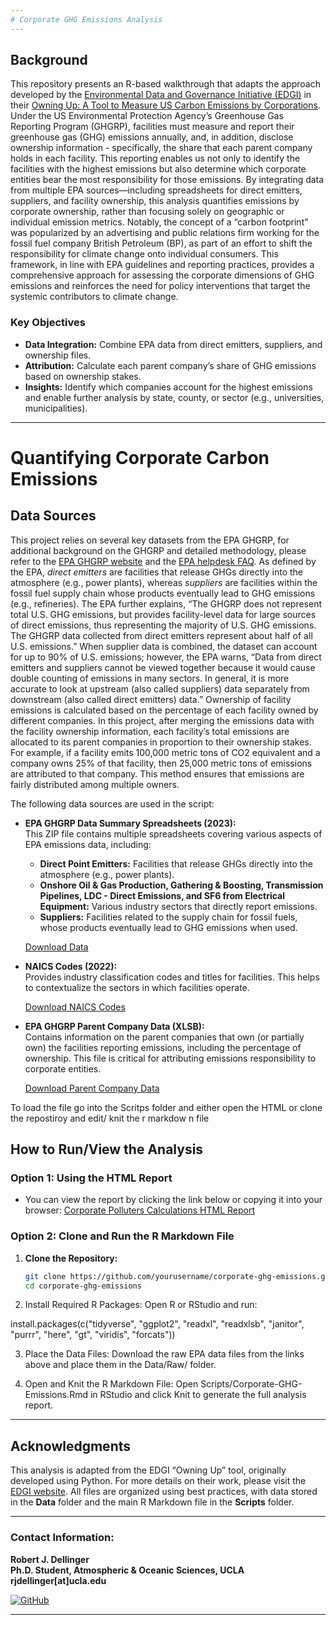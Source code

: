 ```yaml
---
# Corporate GHG Emissions Analysis
---
```


## Background 

This repository presents an R-based walkthrough that adapts the approach developed by the [Environmental Data and Governance Initiative (EDGI)](https://www.environmentalenforcementwatch.org/) in their [Owning Up: A Tool to Measure US Carbon Emissions by Corporations](https://envirodatagov.org/owning-up-a-tool-to-measure-us-carbon-emissions-by-corporations/). Under the US Environmental Protection Agency’s Greenhouse Gas Reporting Program (GHGRP), facilities must measure and report their greenhouse gas (GHG) emissions annually, and, in addition, disclose ownership information - specifically, the share that each parent company holds in each facility. This reporting enables us not only to identify the facilities with the highest emissions but also determine which corporate entities bear the most responsibility for those emissions. By integrating data from multiple EPA sources—including spreadsheets for direct emitters, suppliers, and facility ownership, this analysis quantifies emissions by corporate ownership, rather than focusing solely on geographic or individual emission metrics. Notably, the concept of a “carbon footprint” was popularized by an advertising and public relations firm working for the fossil fuel company British Petroleum (BP), as part of an effort to shift the responsibility for climate change onto individual consumers. This framework, in line with EPA guidelines and reporting practices, provides a comprehensive approach for assessing the corporate dimensions of GHG emissions and reinforces the need for policy interventions that target the systemic contributors to climate change.

### Key Objectives

- **Data Integration:** Combine EPA data from direct emitters, suppliers, and ownership files.
- **Attribution:** Calculate each parent company’s share of GHG emissions based on ownership stakes.
- **Insights:** Identify which companies account for the highest emissions and enable further analysis by state, county, or sector (e.g., universities, municipalities).
  
---
# Quantifying Corporate Carbon Emissions

## Data Sources

This project relies on several key datasets from the EPA GHGRP, for additional background on the GHGRP and detailed methodology, please refer to the [EPA GHGRP website](https://www.epa.gov/ghgreporting) and the [EPA helpdesk FAQ](https://www.epa.gov/ghgreporting/ghgrp-helpdesk). As defined by the EPA, *direct emitters* are facilities that release GHGs directly into the atmosphere (e.g., power plants), whereas *suppliers* are facilities within the fossil fuel supply chain whose products eventually lead to GHG emissions (e.g., refineries). The EPA further explains, “The GHGRP does not represent total U.S. GHG emissions, but provides facility-level data for large sources of direct emissions, thus representing the majority of U.S. GHG emissions. The GHGRP data collected from direct emitters represent about half of all U.S. emissions.” When supplier data is combined, the dataset can account for up to 90% of U.S. emissions; however, the EPA warns, “Data from direct emitters and suppliers cannot be viewed together because it would cause double counting of emissions in many sectors. In general, it is more accurate to look at upstream (also called suppliers) data separately from downstream (also called direct emitters) data.” Ownership of facility emissions is calculated based on the percentage of each facility owned by different companies. In this project, after merging the emissions data with the facility ownership information, each facility’s total emissions are allocated to its parent companies in proportion to their ownership stakes. For example, if a facility emits 100,000 metric tons of CO2 equivalent and a company owns 25% of that facility, then 25,000 metric tons of emissions are attributed to that company. This method ensures that emissions are fairly distributed among multiple owners.

The following data sources are used in the script: 

- **EPA GHGRP Data Summary Spreadsheets (2023):**  
  This ZIP file contains multiple spreadsheets covering various aspects of EPA emissions data, including:
  - **Direct Point Emitters:** Facilities that release GHGs directly into the atmosphere (e.g., power plants).
  - **Onshore Oil & Gas Production, Gathering & Boosting, Transmission Pipelines, LDC - Direct Emissions, and SF6 from Electrical Equipment:** Various industry sectors that directly report emissions.
  - **Suppliers:** Facilities related to the supply chain for fossil fuels, whose products eventually lead to GHG emissions when used.
  
  [Download Data](https://www.epa.gov/system/files/other-files/2024-10/2023_data_summary_spreadsheets.zip)

- **NAICS Codes (2022):**  
  Provides industry classification codes and titles for facilities. This helps to contextualize the sectors in which facilities operate.
  
  [Download NAICS Codes](https://www.census.gov/naics/2022NAICS/6-digit_2022_Codes.xlsx)

- **EPA GHGRP Parent Company Data (XLSB):**  
  Contains information on the parent companies that own (or partially own) the facilities reporting emissions, including the percentage of ownership. This file is critical for attributing emissions responsibility to corporate entities.
  
  [Download Parent Company Data](https://www.epa.gov/system/files/other-files/2024-10/ghgp_data_parent_company.xlsb)

To load the file go into the Scritps folder and either open the HTML or clone the repostiroy and edit/ knit the r markdow n file 
  
## How to Run/View the Analysis

### Option 1: Using the HTML Report

- You can view the report by clicking the link below or copying it into your browser:
[Corporate Polluters Calculations HTML Report](https://htmlpreview.github.io/?https://raw.githubusercontent.com/robertjdellinger/corporate-ghg-emissions/main/Scripts/corporate-ghg-emissions.html)

### Option 2: Clone and Run the R Markdown File

1. **Clone the Repository:**

   ```bash
   git clone https://github.com/yourusername/corporate-ghg-emissions.git
   cd corporate-ghg-emissions

2.	Install Required R Packages:
Open R or RStudio and run:

install.packages(c("tidyverse", "ggplot2", "readxl", "readxlsb", "janitor", "purrr", "here", "gt", "viridis", "forcats"))

3.	Place the Data Files:
Download the raw EPA data files from the links above and place them in the Data/Raw/ folder.

5.	Open and Knit the R Markdown File:
Open Scripts/Corporate-GHG-Emissions.Rmd in RStudio and click Knit to generate the full analysis report.

---

## Acknowledgments

This analysis is adapted from the EDGI “Owning Up” tool, originally developed using Python. For more details on their work, please visit the [EDGI website](https://www.environmentalenforcementwatch.org/). All files are organized using best practices, with data stored in the **Data** folder and the main R Markdown file in the **Scripts** folder.

---

### **Contact Information:**
**Robert J. Dellinger**  
**Ph.D. Student, Atmospheric & Oceanic Sciences, UCLA**  
**rjdellinger[at]ucla.edu**  

[![GitHub](https://img.shields.io/badge/GitHub-rob--dellinger-181717?logo=github&logoColor=white)](https://github.com/rob-dellinger)  

---

